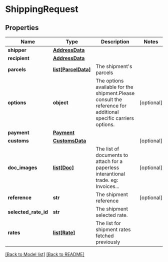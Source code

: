 # ShippingRequest

## Properties

Name | Type | Description | Notes
------------ | ------------- | ------------- | -------------
**shipper** | [**AddressData**](AddressData.md) |  | 
**recipient** | [**AddressData**](AddressData.md) |  | 
**parcels** | [**list[ParcelData]**](ParcelData.md) | The shipment&#x27;s parcels | 
**options** | **object** |  The options available for the shipment.Please consult the reference for additional specific carriers options.  | [optional] 
**payment** | [**Payment**](Payment.md) |  | 
**customs** | [**CustomsData**](CustomsData.md) |  | [optional] 
**doc_images** | [**list[Doc]**](Doc.md) |  The list of documents to attach for a paperless interantional trade.  eg: Invoices...  | [optional] 
**reference** | **str** | The shipment reference | [optional] 
**selected_rate_id** | **str** | The shipment selected rate. | 
**rates** | [**list[Rate]**](Rate.md) | The list for shipment rates fetched previously | 

[[Back to Model list]](../README.md#documentation-for-models) [[Back to README]](../README.md)

